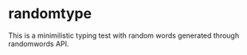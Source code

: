 # randomtype
This is a minimilistic typing test with random words generated through randomwords API.
